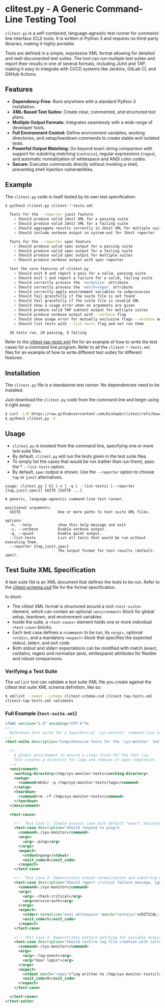 # clitest.py - A Generic Command-Line Testing Tool

`clitest.py` is a self-contained, language-agnostic test runner for command-line interface (CLI) tools. It is written in Python 3 and requires no third-party libraries, making it highly portable.

Tests are defined in a simple, expressive XML format allowing for detailed and well-documented test suites. The tool can run multiple test suites and report their results in one of several formats, including JUnit and TAP, making it easy to integrate with CI/CD systems like Jenkins, GitLab CI, and GitHub Actions.

## Features

* **Dependency-Free:** Runs anywhere with a standard Python 3 installation.
* **XML-Based Test Suites:** Create clear, commented, and structured test plans.
* **Multiple Output Formats:** Integrates seamlessly with a wide range of developer tools.
* **Full Environment Control:** Define environment variables, working directories, and setup/teardown commands to create stable and isolated tests.
* **Powerful Output Matching:** Go beyond exact string comparison with support for substring matching (`contains`), regular expressions (`regex`), and automatic normalization of whitespace and ANSI color codes.
* **Secure:** Executes commands directly without invoking a shell, preventing shell injection vulnerabilities.

## Example

The `clitest.py` code is itself tested by its own test specification:

```sh
$ python3 clitest.py clitest-*-tests.xml

  Tests for the --reporter junit feature
    ✓ Should produce valid JUnit XML for a passing suite
    ✓ Should produce valid JUnit XML for a failing suite
    ✓ Should aggregate results correctly in JUnit XML for multiple suites
    ✓ Should include verbose output in system-out for JUnit reporter

  Tests for the --reporter spec feature
    ✓ Should produce valid spec output for a passing suite
    ✓ Should produce valid spec output for a failing suite
    ✓ Should produce valid spec output for multiple suites
    ✓ Should produce verbose output with spec reporter

  Test the core features of clitest.py
    ✓ Should exit 0 and report a pass for a valid, passing suite
    ✓ Should exit 1 and report a failure for a valid, failing suite
    ✓ Should correctly process the 'normalize' attribute
    ✓ Should correctly process the 'match=regex' attribute
    ✓ Should correctly apply environment variables to subprocesses
    ✓ Should fail gracefully if the suite file is not found
    ✓ Should fail gracefully if the suite file is invalid XML
    ✓ Should show a usage error when no arguments are given
    ✓ Should produce valid TAP subtest output for multiple suites
    ✓ Should produce verbose output with --verbose flag
    ✓ Should show usage error for mutually exclusive flags --verbose and --quiet
    ✓ Should list tests with --list-tests flag and not run them

  20 tests run, 20 passing, 0 failing
```

Refer to the [clitest-tap-tests.xml](./clitest-tap-tests.xml) file for an example of how to write the test cases for a command line program. Refer to all the `clitest-*-tests.xml` files for an example of how to write different test suites for different features.

## Installation

The `clitest.py` file is a standalone test runner. No dependencies need to be installed.

Just download the `clitest.py` code from the command line and begin using it right away:

```sh
$ curl -LJO https://raw.githubusercontent.com/bishopb/clitest/refs/heads/main/clitest.py
$ python3 clitest.py -h
```

## Usage

* `clitest.py` is invoked from the command line, specifying one or more test suite files.
* By default, `clitest.py` will run the tests given in the test suite files.
* To simply list the cases that would be run (rather than run them), pass the * `--list-tests` option.
* By default, `spec` output is shown. Use the `--reporter` option to choose `tap` or `junit` alternatives.

```
usage: clitest.py [-h] [-v | -q | --list-tests] [--reporter {tap,junit,spec}] SUITE [SUITE ...]

A generic, language-agnostic command-line test runner.

positional arguments:
  SUITE                 One or more paths to test suite XML files.

options:
  -h, --help            show this help message and exit
  -v, --verbose         Enable verbose output.
  -q, --quiet           Enable quiet output.
  --list-tests          List all tests that would be run without executing them.
  --reporter {tap,junit,spec}
                        The output format for test results (default: spec).
```

## Test Suite XML Specification

A test suite file is an XML document that defines the tests to be run. Refer to the [clitest-schema.xsd](./clitest-schema.xsd) file for the formal specification.

In short:
* The clitest XML format is structured around a root `<test-suite>` element, which can contain an optional `<environment>` block for global setup, teardown, and environment variables.
* Inside the suite, a `<test-cases>` element holds one or more individual `<test-case>` blocks.
* Each test case defines a `<command>` to be run, its `<args>`, optional `<stdin>`, and a mandatory `<expect>` block that specifies the expected stdout, stderr, and exit code.
* Both stdout and stderr expectations can be modified with match (exact, contains, regex) and normalize (ansi, whitespace) attributes for flexible and robust comparisons.

### Verifying a Test Suite

The `xmllint` tool can validate a test suite XML file you create against the clitest test suite XML schema definition, like so:

```sh
$ xmllint --noout --schema clitest-schema.xsd clitest-tap-tests.xml
clitest-tap-tests.xml validates
```

### Full Example (`test-suite.xml`)

```xml
<?xml version="1.0" encoding="UTF-8"?>
<!-- 
  Reference test suite for a hypothetical 'sys-monitor' command-line tool.
-->
<test-suite description="Comprehensive tests for the 'sys-monitor' tool">

  <!-- 
    A global environment to ensure a clean state for the test run.
    This creates a directory for logs and removes it upon completion.
  -->
  <environment>
    <working-directory>/tmp/sys-monitor-tests</working-directory>
    <setup>
      <command>mkdir -p /tmp/sys-monitor-tests/logs</command>
    </setup>
    <teardown>
      <command>rm -rf /tmp/sys-monitor-tests</command>
    </teardown>
  </environment>

  <test-cases>

    <!-- Test Case 1: Simple success case with default "exact" matching. -->
    <test-case description="Should respond to ping">
      <command>./sys-monitor</command>
      <args>
        <arg>--ping</arg>
      </args>
      <expect>
        <stdout>pong</stdout>
        <exit_code>0</exit_code>
      </expect>
    </test-case>

    <!-- Test Case 2: Demonstrates output normalization and substring matching. -->
    <test-case description="Should report critical failure message, ignoring formatting">
      <command>./sys-monitor</command>
      <args>
        <arg>--check-critical</arg>
        <arg>service:auth</arg>
      </args>
      <expect>
        <stderr normalize="ansi whitespace" match="contains">CRITICAL: Service 'auth' is non-responsive.</stderr>
        <exit_code>5</exit_code>
      </expect>
    </test-case>
    
    <!-- Test Case 3: Demonstrates pattern matching for variable output. -->
    <test-case description="Should confirm log file creation with correct format">
      <command>./sys-monitor</command>
      <args>
        <arg>--log-event</arg>
        <arg>"User login"</arg>
      </args>
      <expect>
        <stdout match="regex">^Log written to /tmp/sys-monitor-tests/logs/\d{4}-\d{2}-\d{2}-\d{6}\.log$</stdout>
        <exit_code>0</exit_code>
      </expect>
    </test-case>

  </test-cases>
</test-suite>
```
